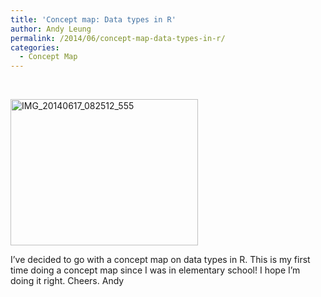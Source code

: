 ```yaml
---
title: 'Concept map: Data types in R'
author: Andy Leung
permalink: /2014/06/concept-map-data-types-in-r/
categories:
  - Concept Map
---
```

&nbsp;

[<img class="alignnone size-medium wp-image-7705" alt="IMG_20140617_082512_555" src="/training-course/uploads/2014/06/IMG_20140617_082512_555-300x234.jpg" width="300" height="234" />][1]

I&#8217;ve decided to go with a concept map on data types in R. This is my first time doing a concept map since I was in elementary school! I hope I&#8217;m doing it right. Cheers. Andy

&nbsp;

&nbsp;

 [1]: /training-course/uploads/2014/06/IMG_20140617_082512_555.jpg
